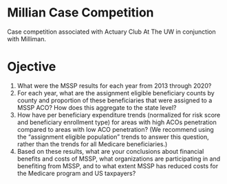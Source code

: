 # Millian Case Competition
Case competition associated with Actuary Club At The UW 
in conjunction with Milliman.

# Ojective
1) What were the MSSP results for each year from 2013 through 2020?
2) For each year, what are the assignment eligible beneficiary counts by county and proportion of these beneficiaries that were assigned to a MSSP ACO? How does this aggregate to the state level?
3) How have per beneficiary expenditure trends (normalized for risk score and beneficiary enrollment type) for areas with high ACOs penetration compared to areas with low ACO penetration? (We recommend using the “assignment eligible population” trends to answer this question, rather than the trends for all Medicare beneficiaries.)
4) Based on these results, what are your conclusions about financial benefits and costs of MSSP, what organizations are participating in and benefiting from MSSP, and to what extent MSSP has reduced costs for the Medicare program and US taxpayers?
